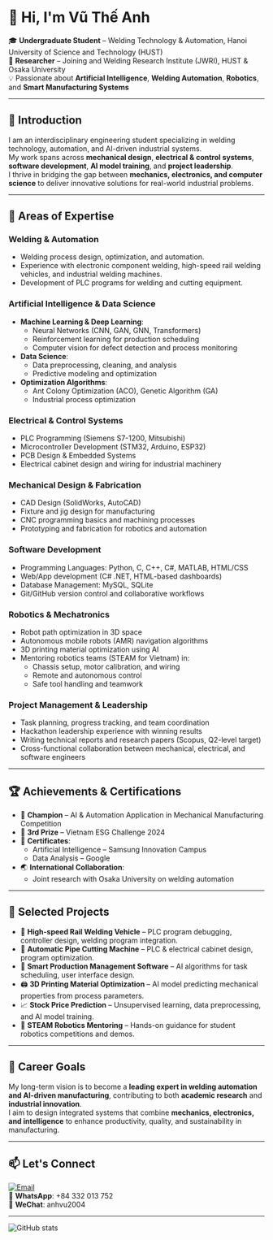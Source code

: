 # 👋 Hi, I'm Vũ Thế Anh  

🎓 **Undergraduate Student** – Welding Technology & Automation, Hanoi University of Science and Technology (HUST)  
🔬 **Researcher** – Joining and Welding Research Institute (JWRI), HUST & Osaka University  
💡 Passionate about **Artificial Intelligence**, **Welding Automation**, **Robotics**, and **Smart Manufacturing Systems**  

---

## 🌟 Introduction
I am an interdisciplinary engineering student specializing in welding technology, automation, and AI-driven industrial systems.  
My work spans across **mechanical design**, **electrical & control systems**, **software development**, **AI model training**, and **project leadership**.  
I thrive in bridging the gap between **mechanics, electronics, and computer science** to deliver innovative solutions for real-world industrial problems.  

---

## 🚀 Areas of Expertise

### Welding & Automation
- Welding process design, optimization, and automation.
- Experience with electronic component welding, high-speed rail welding vehicles, and industrial welding machines.
- Development of PLC programs for welding and cutting equipment.

### Artificial Intelligence & Data Science
- **Machine Learning & Deep Learning**:
  - Neural Networks (CNN, GAN, GNN, Transformers)
  - Reinforcement learning for production scheduling
  - Computer vision for defect detection and process monitoring
- **Data Science**:
  - Data preprocessing, cleaning, and analysis
  - Predictive modeling and optimization
- **Optimization Algorithms**:
  - Ant Colony Optimization (ACO), Genetic Algorithm (GA)
  - Industrial process optimization

### Electrical & Control Systems
- PLC Programming (Siemens S7-1200, Mitsubishi)
- Microcontroller Development (STM32, Arduino, ESP32)
- PCB Design & Embedded Systems
- Electrical cabinet design and wiring for industrial machinery

### Mechanical Design & Fabrication
- CAD Design (SolidWorks, AutoCAD)
- Fixture and jig design for manufacturing
- CNC programming basics and machining processes
- Prototyping and fabrication for robotics and automation

### Software Development
- Programming Languages: Python, C, C++, C#, MATLAB, HTML/CSS
- Web/App development (C# .NET, HTML-based dashboards)
- Database Management: MySQL, SQLite
- Git/GitHub version control and collaborative workflows

### Robotics & Mechatronics
- Robot path optimization in 3D space
- Autonomous mobile robots (AMR) navigation algorithms
- 3D printing material optimization using AI
- Mentoring robotics teams (STEAM for Vietnam) in:
  - Chassis setup, motor calibration, and wiring
  - Remote and autonomous control
  - Safe tool handling and teamwork

### Project Management & Leadership
- Task planning, progress tracking, and team coordination
- Hackathon leadership experience with winning results
- Writing technical reports and research papers (Scopus, Q2-level target)
- Cross-functional collaboration between mechanical, electrical, and software engineers

---

## 🏆 Achievements & Certifications
- 🥇 **Champion** – AI & Automation Application in Mechanical Manufacturing Competition  
- 🥉 **3rd Prize** – Vietnam ESG Challenge 2024  
- 📜 **Certificates**:
  - Artificial Intelligence – Samsung Innovation Campus
  - Data Analysis – Google
- 🌏 **International Collaboration**:
  - Joint research with Osaka University on welding automation

---

## 📂 Selected Projects
- 🚄 **High-speed Rail Welding Vehicle** – PLC program debugging, controller design, welding program integration.
- 🤖 **Automatic Pipe Cutting Machine** – PLC & electrical cabinet design, program optimization.
- 🧠 **Smart Production Management Software** – AI algorithms for task scheduling, user interface design.
- 🖨 **3D Printing Material Optimization** – AI model predicting mechanical properties from process parameters.
- 📈 **Stock Price Prediction** – Unsupervised learning, data preprocessing, and AI model training.
- 🤝 **STEAM Robotics Mentoring** – Hands-on guidance for student robotics competitions and demos.

---

## 🎯 Career Goals
My long-term vision is to become a **leading expert in welding automation and AI-driven manufacturing**, contributing to both **academic research** and **industrial innovation**.  
I aim to design integrated systems that combine **mechanics, electronics, and intelligence** to enhance productivity, quality, and sustainability in manufacturing.  

---

## 📫 Let's Connect
[![Email](https://img.shields.io/badge/Email-vuanh142004%40gmail.com-red?logo=gmail)](mailto:vuanh142004@gmail.com)  
📱 **WhatsApp**: +84 332 013 752  
💬 **WeChat**: anhvu2004  

---

![GitHub stats](https://github-readme-stats.vercel.app/api?username=vutheanh1424&show_icons=true)
